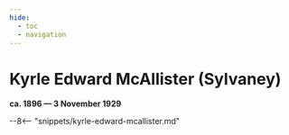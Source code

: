 ```yaml
---
hide:
  - toc
  - navigation 
---
```


# Kyrle Edward McAllister (Sylvaney) 

**ca. 1896 — 3 November 1929**

--8<-- "snippets/kyrle-edward-mcallister.md"
